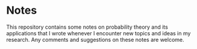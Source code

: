 # Notes

This repository contains some notes on probability theory and its applications that I wrote whenever I encounter new topics and ideas in my research. Any comments and suggestions on these notes are welcome. 
